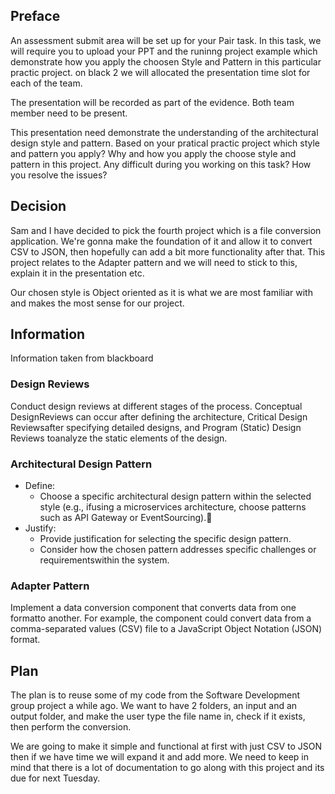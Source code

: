 ## Preface
An assessment submit area will be set up for your Pair task. In this task, we will require you to upload your PPT and the runinng project example which demonstrate how you apply the choosen Style and Pattern in this particular practic project. on black 2 we will allocated the presentation time slot for each of the team. 

The presentation will be recorded as part of the evidence. Both team member need to be present. 

This presentation need demonstrate the understanding of the architectural design style and pattern. Based on your pratical practic project which style and pattern you apply? Why and how you apply the choose style and pattern in this project. Any difficult during you working on this task? How you resolve the issues?

## Decision
Sam and I have decided to pick the fourth project which is a file conversion application. We're gonna make the foundation of it and allow it to convert CSV to JSON, then hopefully can add a bit more functionality after that. This project relates to the Adapter pattern and we will need to stick to this, explain it in the presentation etc.

Our chosen style is Object oriented as it is what we are most familiar with and makes the most sense for our project.

## Information
Information taken from blackboard

### Design Reviews
Conduct design reviews at different stages of the process. Conceptual DesignReviews can occur after defining the architecture, Critical Design Reviewsafter specifying detailed designs, and Program (Static) Design Reviews toanalyze the static elements of the design.
### Architectural Design Pattern
- Define: 
    - Choose a specific architectural design pattern within the selected style (e.g., ifusing a microservices architecture, choose patterns such as API Gateway or EventSourcing). 
- Justify: 
    - Provide justification for selecting the specific design pattern. 
    - Consider how the chosen pattern addresses specific challenges or requirementswithin the system.
### Adapter Pattern
Implement a data conversion component that converts data from one formatto another. For example, the component could convert data from a comma-separated values (CSV) file to a JavaScript Object Notation (JSON) format.

## Plan
The plan is to reuse some of my code from the Software Development group project a while ago. We want to have 2 folders, an input and an output folder, and make the user type the file name in, check if it exists, then perform the conversion. 

We are going to make it simple and functional at first with just CSV to JSON then if we have time we will expand it and add more. We need to keep in mind that there is a lot of documentation to go along with this project and its due for next Tuesday.